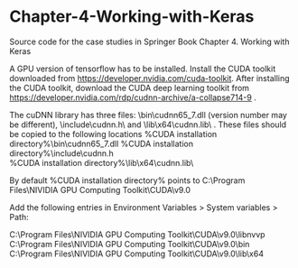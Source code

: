 # Chapter-4-Working-with-Keras
Source code for the case studies in Springer Book Chapter 4. Working with Keras

A GPU version of tensorflow has to be installed. Install the CUDA toolkit downloaded from https://developer.nvidia.com/cuda-toolkit. 
After installing the CUDA toolkit, download the CUDA deep learning toolkit from https://developer.nvidia.com/rdp/cudnn-archive/a-collapse714-9 .

The cuDNN library has three files: \bin\cudnn65_7.dll (version number may be different), \include\cudnn.h\ and \lib\x64\cudnn.lib\ . These files should be copied to the following locations 
%CUDA installation directory%\bin\cudnn65_7.dll
%CUDA installation directory%\include\cudnn.h\
%CUDA installation directory%\lib\x64\cudnn.lib\

By default %CUDA installation directory% points to C:\Program Files\NIVIDIA GPU Computing Toolkit\CUDA\v9.0

Add the following entries in Environment Variables > System variables > Path:

C:\Program Files\NIVIDIA GPU Computing Toolkit\CUDA\v9.0\libnvvp
C:\Program Files\NIVIDIA GPU Computing Toolkit\CUDA\v9.0\bin
C:\Program Files\NIVIDIA GPU Computing Toolkit\CUDA\v9.0\lib\x64
